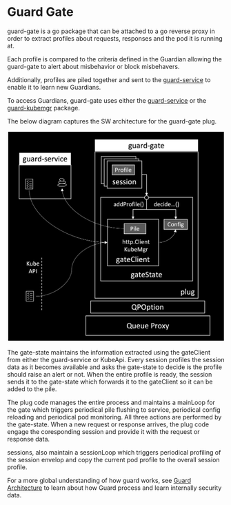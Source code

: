 # Guard Gate

guard-gate is a go package that can be attached to a go reverse proxy in order to extract profiles about requests, responses and the pod it is running at.

Each profile is compared to the criteria defined in the Guardian allowing the guard-gate to alert about misbehavior or block misbehavers.

Additionally, profiles are piled together and sent to the [guard-service](../../cmd/guard-service/README.md) to enable it to learn new Guardians.

To access Guardians, guard-gate uses either the [guard-service](../../cmd/guard-service/README.md) or the [guard-kubemgr](../guard-kubemgr/README.md) package.

The below diagram captures the SW architecture for the guard-gate plug.

<p align="center">
    <img src="img/gateSwArch.png" width="700"  />
</p>

The gate-state maintains the information extracted using the gateClient from either the guard-service or KubeApi.
Every session profiles the session data as it becomes available and asks the gate-state to decide is the profile should raise an alert or not.
When the entire profile is ready, the session sends it to the gate-state which forwards it to the gateClient so it can be added to the pile.

The plug code manages the entire process and maintains a mainLoop for the gate which triggers periodical pile flushing to service, periodical config reloading and periodical pod monitoring. All three actions are performed by the gate-state. When a new request or response arrives, the plug code engage the coresponding session and provide it with the request or response data.

sessions, also maintain a sessionLoop which triggers periodical profiling of the session envelop and copy the current pod profile to the overall session profile.

For a more global understanding of how guard works, see [Guard Architecture](/ARCHITECTURE.md) to learn about how Guard process and learn internally security data.
